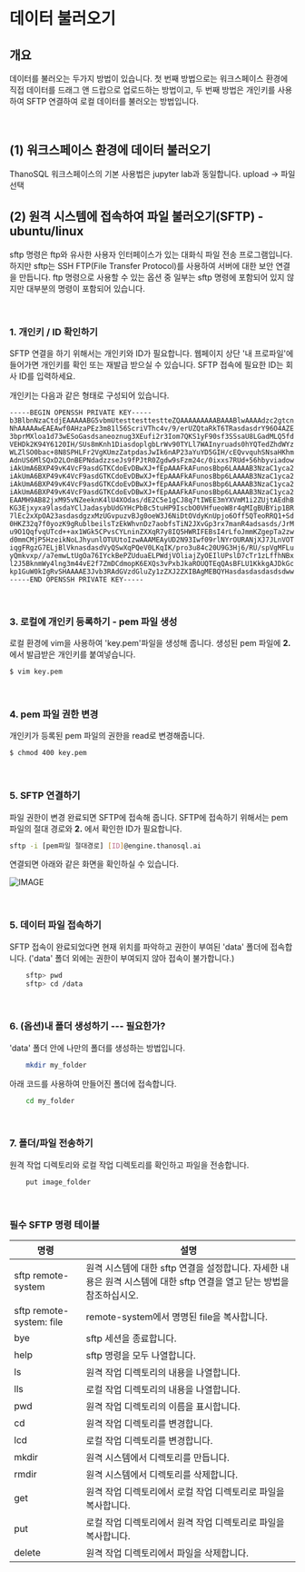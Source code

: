 # __데이터 불러오기__ 

## __개요__

데이터를 불러오는 두가지 방법이 있습니다. 첫 번째 방법으로는 워크스페이스 환경에 직접 데이터를 드래그 앤 드랍으로 업로드하는 방법이고, 두 번째 방법은 개인키를 사용하여 SFTP 연결하여 로컬 데이터를 불러오는 방법입니다. 

<br>

## __(1) 워크스페이스 환경에 데이터 불러오기__
ThanoSQL 워크스페이스의 기본 사용법은 jupyter lab과 동일합니다.
upload -> 파일선택 




## __(2) 원격 시스템에 접속하여 파일 불러오기(SFTP) - ubuntu/linux__
sftp 명령은 ftp와 유사한 사용자 인터페이스가 있는 대화식 파일 전송 프로그램입니다. 하지만 sftp는 SSH FTP(File Transfer Protocol)를 사용하여 서버에 대한 보안 연결을 만듭니다. ftp 명령으로 사용할 수 있는 옵션 중 일부는 sftp 명령에 포함되어 있지 않지만 대부분의 명령이 포함되어 있습니다.

<br>

### __1. 개인키 / ID 확인하기__
SFTP 연결을 하기 위해서는 개인키와 ID가 필요합니다. 웹페이지 상단 '내 프로파일'에 들어가면 개인키를 확인 또는 재발급 받으실 수 있습니다. SFTP 접속에 필요한 ID는 회사 ID를 입력하세요.

개인키는 다음과 같은 형태로 구성되어 있습니다.
```pem
-----BEGIN OPENSSH PRIVATE KEY-----
b3BlbnNzaCtdjEAAAAABG5vbmUtesttesttestteZQAAAAAAAAABAAABlwAAAAdzc2gtcn
NhAAAAAwEAEAwf0AHzaPEz3m81l56ScriVThc4v/9/erUZQtaRkT6TRasdasdrY96O4AZE
3bprMXloa1d73wESoGasdsaneoznug3XEufi2r3Iom7QKS1yF90sf3SSsaU8LGadMLQ5fd
VEHDk2K94Y6120IH/SUs8mKnh1DiasdoplgbLrWv90TYLl7WAInyruads0hYQTedZhdWYz
WLZlSO0bac+8N8SPHLFr2VgKUmzZatpdasJwIk6nAP23aYuYD5GIH/cEQvvquhSNsaHKhm
AdnUS6MlSQxD2LOnBEPNdadzzseJs9fPJtR0Zgdw9sFzm24c/0ixxs7RUd+56hbyviadow
iAkUmA6BXP49vK4VcF9asdGTKCdoEvDBwXJ+fEpAAAFkAFunosBbp6LAAAAB3NzaC1yca2
iAkUmA6BXP49vK4VcF9asdGTKCdoEvDBwXJ+fEpAAAFkAFunosBbp6LAAAAB3NzaC1yca2
iAkUmA6BXP49vK4VcF9asdGTKCdoEvDBwXJ+fEpAAAFkAFunosBbp6LAAAAB3NzaC1yca2
iAkUmA6BXP49vK4VcF9asdGTKCdoEvDBwXJ+fEpAAAFkAFunosBbp6LAAAAB3NzaC1yca2
EAAMH9AB82jxM95vNZeeknK4lU4XOdas/dE2C5e1gCJ8q7tIWEE3mYXVmM1i2ZUjtAEdhB
KG3Ejxyxa9lasdaYClJadasybUdGYHcPbBc5tuHP9IscbO0VHfueoW8r4qMIgBUBYip1BR
7lEc2xXpOA23asdasdgzxMzUGvpuzvBJg0oeW3J6NiDtOVdyKnUpjo6Off5QTeoRRQ1+Sd
0HKZ32q7f0yozK9gRublbeilsTzEkWhvnDz7aobfsTiN2JXvGp3rx7manR4adsasds/JrM
u9O1QqfvqUTcd++ax1WGk5CPvsCYLninZXXqR7y8IQ5HWRIFEBsI4rLfoJmmKZgepTa2zw
d0mmCMjP5HzeikNoLJhyunlOTUUtoIzwAAAMEAyUD2N93Iwf09rlNYrOURANjXJ7JLnVOT
iqgFRgzG7ELjBlVknasdasdVyQSwXqPQeV0LKqIK/pro3u84c20U9G3Hj6/RU/spVgMFLu
yQmkvxp//a7emwLtUgOa76IYckBePZUduaELPWdjVOliajZyOEIlUPslD7cTr1zLffhNBx
l2J5BknmWy4lng3m44vE2f7ZmDCdmopK6EXQs3vPxbJkaROUQTEqQAsBFLU1KkkgAJDkGc
kp1GuW0kIgRvSHAAAAE3Jvb3RAdGVzdGluZy1zZXJ2ZXIBAgMEBQYHasdasdasdasdsdww
-----END OPENSSH PRIVATE KEY-----
```

<br>

### __3. 로컬에 개인키 등록하기 - pem 파일 생성__
로컬 환경에 vim을 사용하여 'key.pem'파일을 생성해 줍니다. 생성된 pem 파일에 __2.__ 에서 발급받은 개인키를 붙여넣습니다. 

```bash
$ vim key.pem
```

<br>

### __4. pem 파일 권한 변경__
개인키가 등록된 pem 파일의 권한을 read로 변경해줍니다.

```bash
$ chmod 400 key.pem
```

<br>

### __5. SFTP 연결하기__
파일 권한이 변경 완료되면 SFTP에 접속해 줍니다.
SFTP에 접속하기 위해서는 pem 파일의 절대 경로와 __2.__ 에서 확인한 ID가 필요합니다.

```bash
sftp -i [pem파일 절대경로] [ID]@engine.thanosql.ai
```

연결되면 아래와 같은 화면을 확인하실 수 있습니다.

![IMAGE](img\data_upload_img1.png)

<br>

### __5. 데이터 파일 접속하기__
SFTP 접속이 완료되었다면 현재 위치를 파악하고 권한이 부여된 'data' 폴더에 접속합니다. ('data' 폴더 외에는 권한이 부여되지 않아 접속이 불가합니다.)

```bash
    sftp> pwd
    sftp> cd /data
```

<br>

### __6. (옵션)내 폴더 생성하기 --- 필요한가?__
'data' 폴더 안에 나만의 폴더를 생성하는 방법입니다.

```bash
    mkdir my_folder
```

아래 코드를 사용하여 만들어진 폴더에 접속합니다.

```bash
    cd my_folder
```

<br>

### __7. 폴더/파일 전송하기__
원격 작업 디렉토리와 로컬 작업 디렉토리를 확인하고 파일을 전송합니다.

```bash
    put image_folder
```

<br>

### __필수 SFTP 명령 테이블__
|명령|설명|
|---|---|
|sftp remote-system|원격 시스템에 대한 sftp 연결을 설정합니다. 자세한 내용은 원격 시스템에 대한 sftp 연결을 열고 닫는 방법을 참조하십시오.|
|sftp remote-system: file|remote-system에서 명명된 file을 복사합니다.|
|bye|sftp 세션을 종료합니다.|
|help|sftp 명령을 모두 나열합니다.|
|ls|원격 작업 디렉토리의 내용을 나열합니다.|
|lls|로컬 작업 디렉토리의 내용을 나열합니다.|
|pwd|원격 작업 디렉토리의 이름을 표시합니다.|
|cd|원격 작업 디렉토리를 변경합니다.|
|lcd|로컬 작업 디렉토리를 변경합니다.|
|mkdir|원격 시스템에서 디렉토리를 만듭니다.|
|rmdir|원격 시스템에서 디렉토리를 삭제합니다.|
|get|원격 작업 디렉토리에서 로컬 작업 디렉토리로 파일을 복사합니다.|
|put|로컬 작업 디렉토리에서 원격 작업 디렉토리로 파일을 복사합니다.|
|delete|원격 작업 디렉토리에서 파일을 삭제합니다.|

<br>